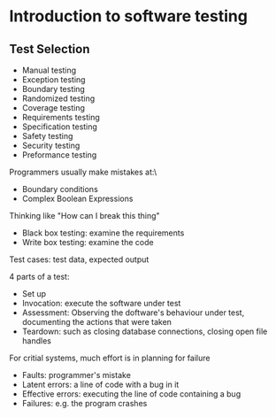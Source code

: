 # Introduction to software testing

## Test Selection

- Manual testing
- Exception testing
- Boundary testing
- Randomized testing
- Coverage testing
- Requirements testing
- Specification testing
- Safety testing
- Security testing
- Preformance testing

Programmers usually make mistakes at:\
- Boundary conditions
- Complex Boolean Expressions

Thinking like "How can I break this thing"

- Black box testing: examine the requirements
- Write box testing: examine the code

Test cases: test data, expected output

4 parts of a test:

- Set up
- Invocation: execute the software under test
- Assessment: Observing the doftware's behaviour under test, documenting the actions that were taken
- Teardown: such as closing database connections, closing open file handles

For critial systems, much effort is in planning for failure

- Faults: programmer's mistake
- Latent errors: a line of code with a bug in it
- Effective errors: executing the line of code containing a bug
- Failures: e.g. the program crashes

